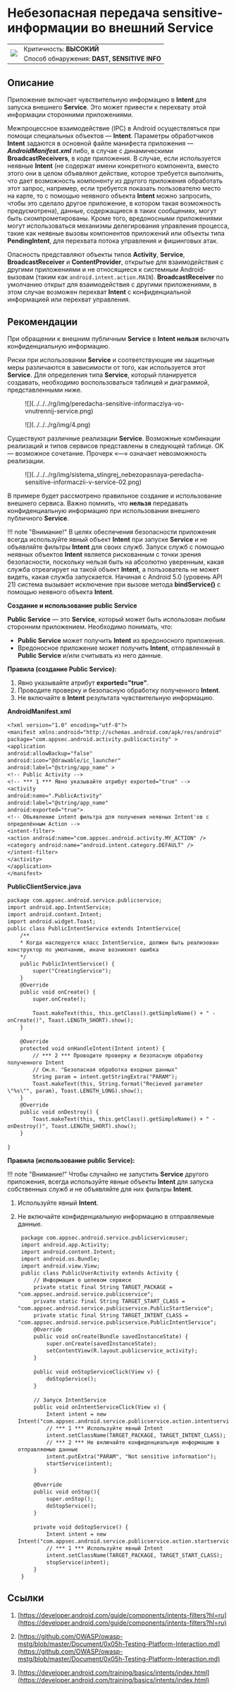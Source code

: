 # Небезопасная передача sensitive-информации во внешний Service

<table class='noborder'>
    <colgroup>
      <col/>
      <col/>
    </colgroup>
    <tbody>
      <tr>
        <td rowspan="2"><img src="../../../img/defekt_vysokij.png"/></td>
        <td>Критичность:<strong> ВЫСОКИЙ</strong></td>
      </tr>
      <tr>
        <td>Способ обнаружения:<strong> DAST, SENSITIVE INFO</strong></td>
      </tr>
    </tbody>
</table>

## Описание

Приложение включает чувствительную информацию в **Intent** для запуска внешнего **Service**. Это может привести к перехвату этой информации сторонними приложениями.

Межпроцессное взаимодействие (IPC) в Android осуществляться при помощи специальных объектов — **Intent**. Параметры обработчиков **Intent** задаются в основной файле манифеста приложения — ***AndroidManifest.xml*** либо, в случае с динамическими **BroadcastReceivers**, в коде приложения. В случае, если используется неявные **Intent** (не содержат имени конкретного компонента, вместо этого они в целом объявляют действие, которое требуется выполнить, что дает возможность компоненту из другого приложения обработать этот запрос, например, если требуется показать пользователю место на карте, то с помощью неявного объекта **Intent** можно запросить, чтобы это сделало другое приложение, в котором такая возможность предусмотрена), данные, содержащиеся в таких сообщениях, могут быть скомпрометированы. Кроме того, вредоносными приложениями могут использоваться механизмы делегирования управления процесса, такие как неявные вызовы компонентов приложений или объекты типа **PendingIntent**, для перехвата потока управления и фишинговых атак.

Опасность представляют объекты типов **Activity**, **Service**, **BroadcastReceiver** и **ContentProvider**, открытые для взаимодействия с другими приложениями и не относящиеся к системным Android-вызовам (таким как `android.intent.action.MAIN`). **BroadcastReceiver** по умолчанию открыт для взаимодействия с другими приложениями, в этом случае возможен перехват **Intent** с конфиденциальной информацией или перехват управления.

## Рекомендации

При обращении к внешним публичным **Service** в **Intent** **нельзя** включать конфиденциальную информацию.

Риски при использовании **Service** и соответствующие им защитные меры различаются в зависимости от того, как используется этот **Service**. Для определения типа **Service**, который планируется создавать, необходимо воспользоваться таблицей и диаграммой, представленными ниже.

<figure markdown>
![](../../../rg/img/peredacha-sensitive-informacziya-vo-vnutrennij-service.png)
</figure>

<figure markdown>
![](../../../rg/img/4.png)
</figure>

Существуют различные реализации **Service**. Возможные комбинации реализаций и типов сервисов представлены в следующей таблице. OK — возможное сочетание. Прочерк «—» означает невозможность реализации.

<figure markdown>
![](../../../rg/img/sistema_stingrej_nebezopasnaya-peredacha-sensitive-informaczii-v-service-02.png)
</figure>

В примере будет рассмотрено правильное создание и использование внешнего сервиса. Важно помнить, что **нельзя** передавать конфиденциальную информацию при использовании внешнего публичного **Service**.

!!! note "Внимание!"
    В целях обеспечения безопасности приложения всегда используйте явный объект **Intent** при запуске **Service** и не объявляйте фильтры **Intent** для своих служб. Запуск служб с помощью неявных объектов **Intent** является рискованным с точки зрения безопасности, поскольку нельзя быть на абсолютно уверенным, какая служба отреагирует на такой объект **Intent**, а пользователь не может видеть, какая служба запускается. Начиная с Android 5.0 (уровень API 21) система вызывает исключение при вызове метода **bindService()** с помощью неявного объекта **Intent**.

**Создание и использование public Service**

**Public Service** — это **Service**, который может быть использован любым сторонним приложением. Необходимо понимать, что:

* **Public Service** может получить **Intent** из вредоносного приложения.
* Вредоносное приложение может получить **Intent**, отправленный в **Public Service** и/или считывать из него данные.

**Правила (создание Public Service):**

1. Явно указывайте атрибут **exported="true"**.
2. Проводите проверку и безопасную обработку полученного **Intent**.
3. Не включайте в **Intent** результата чувствительную информацию.

**AndroidManifest.xml**

    <?xml version="1.0" encoding="utf-8"?>
    <manifest xmlns:android="http://schemas.android.com/apk/res/android"
    package="com.appsec.android.activity.publicactivity" >
    <application
    android:allowBackup="false"
    android:icon="@drawable/ic_launcher"
    android:label="@string/app_name" >
    <!-- Public Activity -->
    <!-- *** 1 *** Явно указывайте атрибут exported="true" -->
    <activity
    android:name=".PublicActivity"
    android:label="@string/app_name"
    android:exported="true">
    <!-- Обьявление intent фильтра для получения неявных Intent'ов с определённым Action -->
    <intent-filter>
    <action android:name="com.appsec.android.activity.MY_ACTION" />
    <category android:name="android.intent.category.DEFAULT" />
    </intent-filter>
    </activity>
    </application>
    </manifest>

**PublicClientService.java**

    package com.appsec.android.service.publicservice;
    import android.app.IntentService;
    import android.content.Intent;
    import android.widget.Toast;
    public class PublicIntentService extends IntentService{
        /**
        * Когда наследуется класс IntentService, должен быть реализован конструктор по умолчанию, иначе возникнет ошибка
        */
        public PublicIntentService() {
            super("CreatingService");
        }
        @Override
        public void onCreate() {
            super.onCreate();
            
            Toast.makeText(this, this.getClass().getSimpleName() + " - onCreate()", Toast.LENGTH_SHORT).show();
        }
        
        @Override
        protected void onHandleIntent(Intent intent) {        
            // *** 2 *** Проводите проверку и безопасную обработку полученного Intent
            // См.п. "Безопасная обработка входных данных"
            String param = intent.getStringExtra("PARAM");
            Toast.makeText(this, String.format("Recieved parameter \"%s\"", param), Toast.LENGTH_LONG).show();
        }
        @Override
        public void onDestroy() {
            Toast.makeText(this, this.getClass().getSimpleName() + " - onDestroy()", Toast.LENGTH_SHORT).show();
        }
        
    }

**Правила (использование public Service):**

!!! note "Внимание!"
    Чтобы случайно не запустить **Service** другого приложения, всегда используйте явные объекты **Intent** для запуска собственных служб и не объявляйте для них фильтры **Intent**.

1. Используйте явный **Intent**.
2. Не включайте конфиденциальную информацию в отправляемые данные.

        package com.appsec.android.service.publicserviceuser;
        import android.app.Activity;
        import android.content.Intent;
        import android.os.Bundle;
        import android.view.View;
        public class PublicUserActivity extends Activity {
            // Информация о целевом сервисе
            private static final String TARGET_PACKAGE = "com.appsec.android.service.publicservice";
            private static final String TARGET_START_CLASS = "com.appsec.android.service.publicservice.PublicStartService";
            private static final String TARGET_INTENT_CLASS = "com.appsec.android.service.publicservice.PublicIntentService";
            @Override
            public void onCreate(Bundle savedInstanceState) {
                super.onCreate(savedInstanceState);
                setContentView(R.layout.publicservice_activity);
            }
            
            public void onStopServiceClick(View v) {
                doStopService();
            }
                
            // Запуск IntentService
            public void onIntentServiceClick(View v) {      
                Intent intent = new Intent("com.appsec.android.service.publicservice.action.intentservice");
                // *** 1 *** Используйте явный Intent
                intent.setClassName(TARGET_PACKAGE, TARGET_INTENT_CLASS);
                // *** 2 *** Не включайте конфиденциальную информацию в отправляемые данные
                intent.putExtra("PARAM", "Not sensitive information");
                startService(intent);
            }
                
            @Override
            public void onStop(){
                super.onStop();
                doStopService();
            }
            
            private void doStopService() {            
                Intent intent = new Intent("com.appsec.android.service.publicservice.action.startservice");
                // *** 1 *** Используйте явный Intent
                intent.setClassName(TARGET_PACKAGE, TARGET_START_CLASS);
                stopService(intent);    	
            }
        }

## Ссылки

1. [https://developer.android.com/guide/components/intents-filters?hl=ru](https://developer.android.com/guide/components/intents-filters?hl=ru)

2. [https://github.com/OWASP/owasp-mstg/blob/master/Document/0x05h-Testing-Platform-Interaction.md](https://github.com/OWASP/owasp-mstg/blob/master/Document/0x05h-Testing-Platform-Interaction.md)

3. [https://developer.android.com/training/basics/intents/index.html](https://developer.android.com/training/basics/intents/index.html)